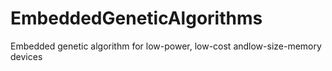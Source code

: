 # EmbeddedGeneticAlgorithms
Embedded genetic algorithm for low-power, low-cost andlow-size-memory devices
